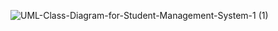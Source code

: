 ![UML-Class-Diagram-for-Student-Management-System-1 (1)](https://user-images.githubusercontent.com/101106142/161391953-b83677fe-518d-4ef1-8d4c-e28fd6ebb04e.jpg)

